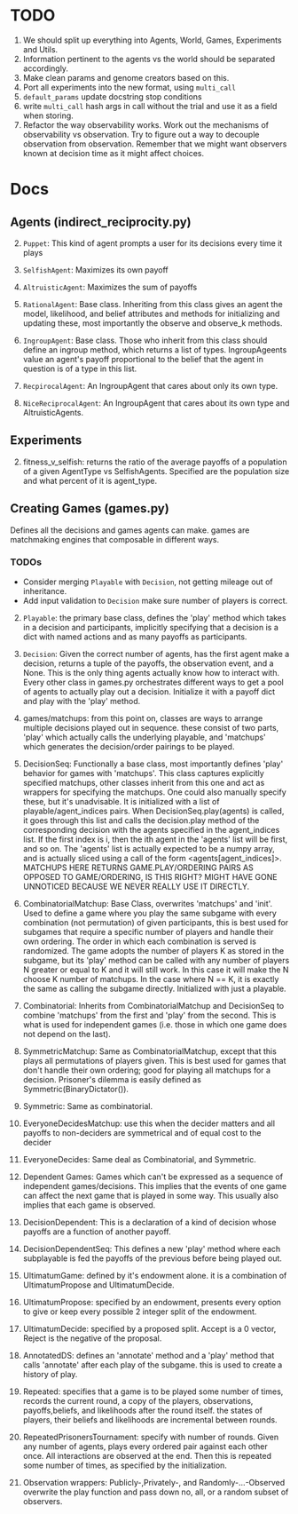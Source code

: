 # TODO
1. We should split up everything into Agents, World, Games, Experiments and Utils.
1. Information pertinent to the agents vs the world should be separated accordingly.
1. Make clean params and genome creators based on this. 
1. Port all experiments into the new format, using `multi_call`
1. `default_params` update docstring stop conditions
1. write `multi_call` hash args in call without the trial and use it as a field when storing.
1. Refactor the way observability works. Work out the mechanisms of observability vs observation. Try to figure out a way to decouple observation from observation. Remember that we might want observers known at decision time as it might affect choices.

# Docs

## Agents (indirect_reciprocity.py)

2. `Puppet`: This kind of agent prompts a user for its decisions every time it plays

2. `SelfishAgent`: Maximizes its own payoff

2. `AltruisticAgent`: Maximizes the sum of payoffs

2. `RationalAgent`: Base class. Inheriting from this class gives an agent the model, likelihood, and belief attributes and methods for initializing and updating these, most importantly the observe and observe_k methods.

2. `IngroupAgent`: Base class. Those who inherit from this class should define an ingroup method, which returns a list of types. IngroupAgeents value an agent's payoff proportional to the belief that the agent in question is of a type in this list.

2. `RecpirocalAgent`: An IngroupAgent that cares about only its own type.

2. `NiceReciprocalAgent`: An IngroupAgent that cares about its own type and AltruisticAgents.

<!-- ## Util functions (indirect_reciprocity.py) -->

<!-- 2. `default_params`: returns a dictionary with common parameters used by agents and World. the function will overwrite any of the parameters in this dict if provided with them as keyword arguments in the function call. Most common use is to define a dict with parameters one cares about and feed it to this function to fill in the rest, (eg. "params = default_params(**dict)")  -->

<!-- 2. `generate_random_genomes`: takes N_agents, agent_types_world, agent_types among others. makes N_agents number of agents. each of the possible types is sampled from agent_types_world, but each agent thinks only agents in agent_types can exist. -->

<!-- 2. `prior_generator(agent_types,RA_prior)`: returns an np array where entries correspond to a prior over an agent being of a given type. indices correspond to a type's position in agent_types. if priors are explicitly given in RA_prior (which is a dict of type Agent->Number) then those priors are set accordingly; types not listed are given a uniform prior over the remaining probability. -->

<!-- 2. `default_genome(params,agent_type = False)`: makes a standard genome with given params. if no agent_type is given it chooses randomly from agent_types in params. -->

<!-- 2. `generate_proportional_genomes(params,agent_proportions)`: returns approximately 'N_agents' number of agents, as specified in 'params'. if 'agent_proportions' defaults, it makes exactly 'N_agents' randomly. agent_proportions is expected to be Agent->Fraction, but it's not enforced. otherwise it expects that agent_proportions tells you what fraction of the population will be of each type. it rounds up fractions. THIS FUNCTION SHOULD BE AMENDED TO GUARANTEE THAT THE PROPORTIONS ARE HONORED, DESPITE THE POPULATION SIZE. -->

<!-- 2. World(params,genomes): Right now this just makes agents out of genomes and plugs them into the world. It will, later on, handle changes to the population. -->

## Experiments ##

<!-- 2. multi_call decorator(experiment_utils.py): Designed as a way to succinctly run an experiment with many different combinations of parameters. This decorator is to be used with functions meant to be run with many parameters. If a decorated function is called with any parameters as a lists, it is taken to mean that we want that parameter to take on each of those values in turn. The function will be called multiple times with the values of the constant parameters being fixed, but with the variable parameters taking on each of their possible value combinations. -->

2. fitness_v_selfish: returns the ratio of the average payoffs of a population of a given AgentType vs SelfishAgents. Specified are the population size and what percent of it is agent_type.

## Creating Games (games.py)
Defines all the decisions and games agents can make. games are matchmaking engines that composable in different ways.

### TODOs
- Consider merging `Playable` with `Decision`, not getting mileage out of inheritance.
- Add input validation to `Decision` make sure number of players is correct. 

2. `Playable`: the primary base class, defines the 'play' method which takes in a decision and participants, implicitly specifying that a decision is a dict with named actions and as many payoffs as participants. 

2. `Decision`: Given the correct number of agents, has the first agent make a decision, returns a tuple of the payoffs, the observation event, and a None. This is the only thing agents actually know how to interact with. Every other class in games.py orchestrates different ways to get a pool of agents to actually play out a decision. Initialize it with a payoff dict and play with the 'play' method. 

2. games/matchups: from this point on, classes are ways to arrange multiple decisions played out in sequence. these consist of two parts, 'play' which actually calls the underlying playable, and 'matchups' which generates the decision/order pairings to be played. 

2. DecisionSeq: Functionally a base class, most importantly defines 'play' behavior for games with 'matchups'. This class captures explicitly specified matchups, other classes inherit from this one and act as wrappers for specifying the matchups. One could also manually specify these, but it's unadvisable. It is initialized with a list of playable/agent_indices pairs. When DecisionSeq.play(agents) is called, it goes through this list and calls the decision.play method of the corresponding decision with the agents specified in the agent_indices list. If the first index is i, then the ith agent in the 'agents' list will be first, and so on. The 'agents' list is actually expected to be a numpy array, and is actually sliced using a call of the form <agents[agent_indices]>.
MATCHUPS HERE RETURNS GAME.PLAY/ORDERING PAIRS AS OPPOSED TO GAME/ORDERING, IS THIS RIGHT? MIGHT HAVE GONE UNNOTICED BECAUSE WE NEVER REALLY USE IT DIRECTLY.

2. CombinatorialMatchup: Base Class, overwrites 'matchups' and 'init'. Used to define a game where you play the same subgame with every combination (not permutation) of given participants, this is best used for subgames that require a specific number of players and handle their own ordering. The order in which each combination is served is randomized. The game adopts the number of players K as stored in the subgame, but its 'play' method can be called with any number of players N greater or equal to K and it will still work. In this case it will make the N choose K number of matchups. In the case where N == K, it is exactly the same as calling the subgame directly. Initialized with just a playable.

2. Combinatorial: Inherits from CombinatorialMatchup and DecisionSeq to combine 'matchups' from the first and 'play' from the second. This is what is used for independent games (i.e. those in which one game does not depend on the last).

2. SymmetricMatchup: Same as CombinatorialMatchup, except that this plays all permutations of players given. This is best used for games that don't handle their own ordering; good for playing all matchups for a decision. Prisoner's dilemma is easily defined as Symmetric(BinaryDictator()).

2. Symmetric: Same as combinatorial.

2. EveryoneDecidesMatchup: use this when the decider matters and all payoffs to non-deciders are symmetrical and of equal cost to the decider

2. EveryoneDecides: Same deal as Combinatorial, and Symmetric.

2. Dependent Games: Games which can't be expressed as a sequence of independent games/decisions. This implies that the events of one game can affect the next game that is played in some way. This usually also implies that each game is observed.

3. DecisionDependent: This is a declaration of a kind of decision whose payoffs are a function of another payoff. 

3. DecisionDependentSeq: This defines a new 'play' method where each subplayable is fed the payoffs of the previous before being played out.

3. UltimatumGame: defined by it's endowment alone. it is a combination of UltimatumPropose and UltimatumDecide.

3. UltimatumPropose: specified by an endowment, presents every option to give or keep every possible 2 integer split of the endowment.

3. UltimatumDecide: specified by a proposed split. Accept is a 0 vector, Reject is the negative of the proposal.

2. AnnotatedDS: defines an 'annotate' method and a 'play' method that calls 'annotate' after each play of the subgame. this is used to create a history of play.

2. Repeated: specifies that a game is to be played some number of times, records the current round, a copy of the players, observations, payoffs,beliefs, and likelihoods after the round itself. the states of players, their beliefs and likelihoods are incremental between rounds.

2. RepeatedPrisonersTournament: specify with number of rounds. Given any number of agents, plays every ordered pair against each other once. All interactions are observed at the end. Then this is repeated some number of times, as specified by the initialization.

2. Observation wrappers: Publicly-,Privately-, and Randomly-...-Observed overwrite the play function and pass down no, all, or a random subset of observers. 
